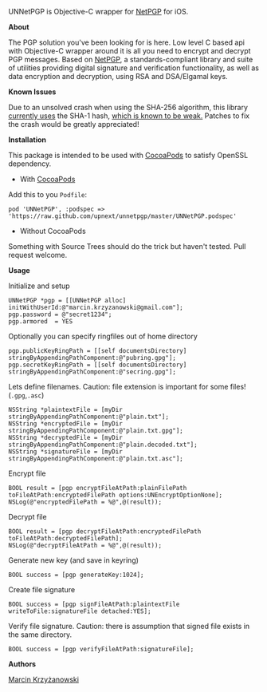 UNNetPGP is Objective-C wrapper for [NetPGP](http://www.netpgp.com) for iOS.

**About**

The PGP solution you've been looking for is here. Low level C based api with Objective-C wrapper around it is all you need to encrypt and decrypt PGP messages. Based on [NetPGP](http://www.netpgp.com), a standards-compliant library and suite of utilities providing digital signature and verification functionality, as well as data encryption and decryption, using RSA and DSA/Elgamal keys.

**Known Issues**

Due to an unsolved crash when using the SHA-256 algorithm, this library [currently uses](https://github.com/upnext/unnetpgp/blob/master/netpgp/UNNetPGP.m#L584) the SHA-1 hash, [which is known to be weak.](http://www.apache.org/dev/release-signing.html#sha1) Patches to fix the crash would be greatly appreciated!

**Installation**

This package is intended to be used with [CocoaPods](http://cocoapods.org) to satisfy OpenSSL dependency.

* With [CocoaPods](http://cocoapods.org)

Add this to you `Podfile`:

	pod 'UNNetPGP', :podspec => 'https://raw.github.com/upnext/unnetpgp/master/UNNetPGP.podspec'
 
* Without CocoaPods

Something with Source Trees should do the trick but haven't tested. Pull request welcome.


**Usage**

Initialize and setup

    UNNetPGP *pgp = [[UNNetPGP alloc] initWithUserId:@"marcin.krzyzanowski@gmail.com"];
    pgp.password = @"secret1234";
    pgp.armored  = YES

Optionally you can specify ringfiles out of home directory

    pgp.publicKeyRingPath = [[self documentsDirectory] stringByAppendingPathComponent:@"pubring.gpg"];
    pgp.secretKeyRingPath = [[self documentsDirectory] stringByAppendingPathComponent:@"secring.gpg"];

Lets define filenames. Caution: file extension is important for some files! (`.gpg`,`.asc`)

    NSString *plaintextFile = [myDir stringByAppendingPathComponent:@"plain.txt"];
    NSString *encryptedFile = [myDir stringByAppendingPathComponent:@"plain.txt.gpg"];
    NSString *decryptedFile = [myDir stringByAppendingPathComponent:@"plain.decoded.txt"];
    NSString *signatureFile = [myDir stringByAppendingPathComponent:@"plain.txt.asc"];

Encrypt file

    BOOL result = [pgp encryptFileAtPath:plainFilePath toFileAtPath:encryptedFilePath options:UNEncryptOptionNone];
    NSLog(@"encryptedFilePath = %@",@(result));

Decrypt file

    BOOL result = [pgp decryptFileAtPath:encryptedFilePath toFileAtPath:decryptedFilePath];
    NSLog(@"decryptFileAtPath = %@",@(result));

Generate new key (and save in keyring)

    BOOL success = [pgp generateKey:1024];

Create file signature    

    BOOL success = [pgp signFileAtPath:plaintextFile writeToFile:signatureFile detached:YES];
    
Verify file signature. Caution: there is assumption that signed file exists in the same directory.

	BOOL success = [pgp verifyFileAtPath:signatureFile];


**Authors**

[Marcin Krzyżanowski](https://twitter.com/krzyzanowskim)

